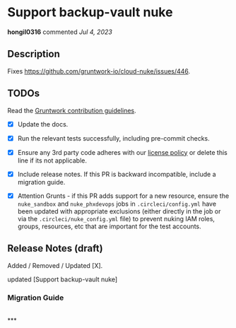 # Support backup-vault nuke

**hongil0316** commented *Jul 4, 2023*

<!-- Prepend '[WIP]' to the title if this PR is still a work-in-progress. Remove it when it is ready for review! -->

## Description

Fixes https://github.com/gruntwork-io/cloud-nuke/issues/446.

<!-- Description of the changes introduced by this PR. -->

## TODOs

Read the [Gruntwork contribution guidelines](https://gruntwork.notion.site/Gruntwork-Coding-Methodology-02fdcd6e4b004e818553684760bf691e).

- [x] Update the docs.
- [x] Run the relevant tests successfully, including pre-commit checks.
- [x] Ensure any 3rd party code adheres with our [license policy](https://www.notion.so/gruntwork/Gruntwork-licenses-and-open-source-usage-policy-f7dece1f780341c7b69c1763f22b1378) or delete this line if its not applicable.
- [x] Include release notes. If this PR is backward incompatible, include a migration guide.
- [x] Attention Grunts - if this PR adds support for a new resource, ensure the `nuke_sandbox` and `nuke_phxdevops` jobs in `.circleci/config.yml` have been updated with appropriate exclusions (either directly in the job or via the `.circleci/nuke_config.yml` file) to prevent nuking IAM roles, groups, resources, etc that are important for the test accounts.


## Release Notes (draft)

<!-- One-line description of the PR that can be included in the final release notes. -->
Added / Removed / Updated [X].

updated [Support backup-vault nuke]

### Migration Guide

<!-- Important: If you made any backward incompatible changes, then you must write a migration guide! -->


<br />
***


